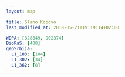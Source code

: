 ```yaml
---
layout: map

title: Slano Kopovo
last_modified_at: 2018-05-21T19:19:14+02:00

WDPA: [328849, 902374]
BioRaS: [408]
geoSrbija:
  L1_183: [104]
  L1_302: [34]
  L1_362: [8]
---
```

